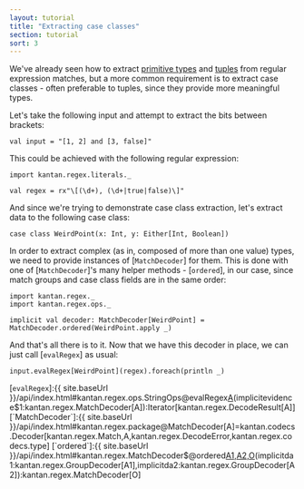 ```yaml
---
layout: tutorial
title: "Extracting case classes"
section: tutorial
sort: 3
---
```

We've already seen how to extract [primitive types](primitive_types.html) and [tuples](tuples.html) from regular
expression matches, but a more common requirement is to extract case classes - often preferable to tuples, since they
provide more meaningful types.

Let's take the following input and attempt to extract the bits between brackets: 

```tut:silent
val input = "[1, 2] and [3, false]"
```

This could be achieved with the following regular expression:

```tut:silent
import kantan.regex.literals._

val regex = rx"\[(\d+), (\d+|true|false)\]"
```

And since we're trying to demonstrate case class extraction, let's extract data to the following case class:

```tut:silent
case class WeirdPoint(x: Int, y: Either[Int, Boolean])
```

In order to extract complex (as in, composed of more than one value) types, we need to provide instances of
[`MatchDecoder`] for them. This is done with one of [`MatchDecoder`]'s many helper methods - [`ordered`], in our case,
since match groups and case class fields are in the same order:

```tut:silent
import kantan.regex._
import kantan.regex.ops._

implicit val decoder: MatchDecoder[WeirdPoint] = MatchDecoder.ordered(WeirdPoint.apply _)
```

And that's all there is to it. Now that we have this decoder in place, we can just call [`evalRegex`] as usual:

```tut
input.evalRegex[WeirdPoint](regex).foreach(println _)
```

[`evalRegex`]:{{ site.baseUrl }}/api/index.html#kantan.regex.ops.StringOps@evalRegex[A](p:kantan.regex.Pattern)(implicitevidence$1:kantan.regex.MatchDecoder[A]):Iterator[kantan.regex.DecodeResult[A]]
[`MatchDecoder`]:{{ site.baseUrl }}/api/index.html#kantan.regex.package@MatchDecoder[A]=kantan.codecs.Decoder[kantan.regex.Match,A,kantan.regex.DecodeError,kantan.regex.codecs.type]
[`ordered`]:{{ site.baseUrl }}/api/index.html#kantan.regex.MatchDecoder$@ordered[A1,A2,O](f:(A1,A2)=>O)(implicitda1:kantan.regex.GroupDecoder[A1],implicitda2:kantan.regex.GroupDecoder[A2]):kantan.regex.MatchDecoder[O]